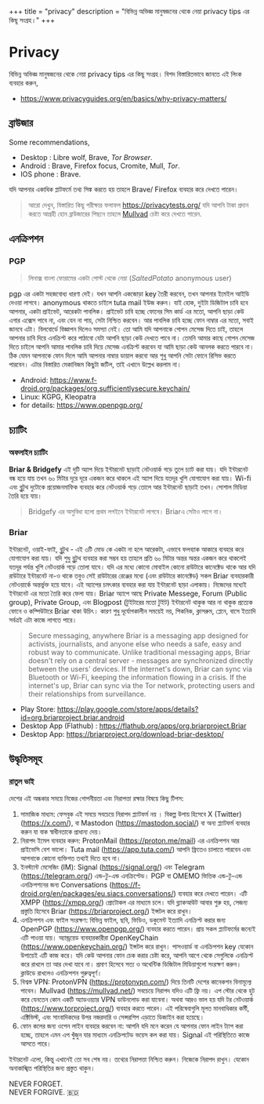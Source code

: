 +++
title = "privacy"
description = "বিভিন্ন অভিজ্ঞ মানুষজনের থেকে নেয়া privacy tips এর কিছূ সংগ্রহ।"
+++

# Privacy

বিভিন্ন অভিজ্ঞ মানুষজনের থেকে নেয়া privacy tips এর কিছূ সংগ্রহ।
বিশদ বিস্তারিতভাবে জানতে এই লিংক ব্যবহার করুন,

- <https://www.privacyguides.org/en/basics/why-privacy-matters/>

## ব্রাউজার

Some recommendations,

- Desktop   : Libre wolf, Brave, *Tor Browser*.
- Android   : Brave, Firefox focus, Cromite, Mull, *Tor*.
- IOS phone : Brave.

যদি আপনার একাধিক প্লাটফর্মে তথ্য সিঙ্ক করতে হয় তাহলে Brave/ Firefox ব্যবহার করে দেখতে পারেন।

> আরো দেখুন, বিস্তারিত কিছূ পরীক্ষার ফলাফল <https://privacytests.org/>
> যদি আপনি টাকা প্রদান করতে আগ্রহী হোন ব্রাউজারের পিছনে তাহলে [Mullvad](https://mullvad.net/) চেষ্টা করে দেখতে পারেন.

## এনক্রিপশন

### PGP

> লিনাক্স বাংলা ফোরামের একটা পোস্ট থেকে নেয়া (*SaltedPotato* anonymous user)

pgp এর একটা সহজবোধ্য ধারণা দেই।
যখন আপনি একজোড়া key তৈরী করবেন, তখন আপনার ইমেইল আইডি দেওয়া লাগবে। anonymous থাকতে চাইলে tuta mail ইউজ করুন। যাই হোক, দুইটা ডিজিটাল চাবি হবে আপনার, একটা প্রাইভেট, আরেকটা পাবলিক। প্রাইভেট চাবি হচ্ছে ফোনের সিম কার্ড এর মতো, আপনি ছাড়া কেউ এগার এক্সেস পাবে না, এবং যেন না পায়, সেটা নিশ্চিত করবেন। আর পাবলিক চাবি হচ্ছে ফোন নাম্বার এর মতো, সবাই জানবে এটা। বিলবোর্ডে বিজ্ঞাপন দিলেও সমস্যা নেই। তো আমি যদি আপনাকে গোপন মেসেজ দিতে চাই, তাহলে আপনার চাবি দিয়ে এনক্রিপ্ট করে পাঠাবো যেটা আপনি ছাড়া কেউ দেখতে পাবে না। তেমনি আমার কাছে গোপন মেসেজ দিতে চাইলে আপনি আমার পাবলিক চাবি দিয়ে মেসেজ এনক্রিপ্ট করবেন যা আমি ছাড়া কেউ আনলক করতে পারবে না। ঠিক যেমন আপনাকে ফোন দিলে আমি আপনার নাম্বার ডায়াল করবো আর শুধু আপনি সেটা ফোনে রিসিভ করতে পারবেন। এটার বিস্তারিত মেকানিজম কিছুটা জটিল, তাই এখানে উল্লেখ করলাম না।

- Android: <https://www.f-droid.org/packages/org.sufficientlysecure.keychain/>
- Linux: KGPG, Kleopatra
- for details: <https://www.openpgp.org/>

## চ্যাটিং

### অফলাইন চ্যাটিং

**Briar & Bridgefy**
এই দুটি অ্যাপ দিয়ে ইন্টারনেট ছাড়াই নেটওয়ার্ক গড়ে তুলে চ্যাট করা যায়।
যদি ইন্টারনেট বন্ধ হয়ে যায় তখন ৬০ মিটার দূরে দূরে একজন করে থাকলে এই অ্যাপ দিয়ে যতদূর খুশি যোগাযোগ করা যায়।
Wi-fi এবং ব্লুটুথ দুটোকে প্রয়োজনমাফিক ব্যবহার করে নেটওয়ার্ক গড়ে তোলে আর ইন্টারনেট ছাড়াই তখন। সোশাল মিডিয়া তৈরি হয়ে যায়।
> Bridgefy এর অসুবিধা হলো প্রথম লগইনে ইন্টারনেট লাগবে। Briarএ সেটাও লাগে না।

### Briar

ইন্টারনেট, ওয়াই-ফাই, ব্লুটুথ - এই ৩টি মোড কে একটা না হলে আরেকটা, এভাবে ফলব্যাক আকারে ব্যবহার করে যোগাযোগ করা যায়।
যদি শুধু ব্লুটুথ ব্যবহার করা সম্ভব হয় তাহলে প্রতি ৬০ মিটার অন্তর অন্তর একজন করে থাকলেই যতদূর পর্যন্ত খুশি নেটওয়ার্ক গড়ে তোলা যাবে। যদি এর মধ্যে কোনো মোবাইল কোনো রাউটারে কানেক্টেড থাকে আর যদি রাউটারে ইন্টারনেট না-ও থাকে তবুও সেই রাউটারের রেঞ্জের মধ্যে (এবং রাউটারে কানেক্টেড) সকল Briar ব্যবহারকারী নেটওয়ার্কে অন্তর্ভুক্ত হয়ে যাবে।
এই অ্যাপের চমৎকার ব্যবহার করা যায় ইন্টারনেট ছাড়া এলাকায়। নিজেদের মধ্যেই ইন্টারনেট এর মতো তৈরি করে ফেলা যায়।
Briar অ্যাপে আছে Private Messege, Forum (Public group), Private Group, এবং Blogpost (টুইটারের মতো টুইট)
ইন্টারনেট থাকুক আর না থাকুক প্রত্যেক ফোনে ও কম্পিউটারে Briar থাকা উচিৎ।
কারণ শুধু দূর্যোগকালীন সময়েই নয়, পিকনিক, ক্লাসরুম, প্লেনে, বাসে ইত্যাদি সর্বত্রই এটা কাজে লাগতে পারে।

> Secure messaging, anywhere
> Briar is a messaging app designed for activists, journalists, and anyone else who needs a safe, easy and robust way to communicate. Unlike traditional messaging apps, Briar doesn't rely on a central server - messages are synchronized directly between the users' devices. If the internet's down, Briar can sync via Bluetooth or Wi-Fi, keeping the information flowing in a crisis. If the internet's up, Briar can sync via the Tor network, protecting users and their relationships from surveillance.

- Play Store: <https://play.google.com/store/apps/details?id=org.briarproject.briar.android>
- Desktop App (Flathub) : <https://flathub.org/apps/org.briarproject.Briar>
- Desktop App: <https://briarproject.org/download-briar-desktop/>

## উদ্ধৃতিসমূহ

### রাতুল ভাই

দেশের এই অন্ধকার সময়ে নিজের গোপনীয়তা এবং নিরাপত্তা রক্ষার বিষয়ে কিছু টিপস:

1. সামাজিক মাধ্যম: ফেসবুক এই সময়ে সবচেয়ে নিরাপদ প্ল্যাটফর্ম নয় । বিকল্প উপায় হিসেবে X (Twitter) (<https://x.com/>), বা Mastodon (<https://mastodon.social/>) বা অন্য প্ল্যাটফর্ম ব্যবহার করুন যা বাক স্বাধীনতাকে প্রাধান্য দেয়।  
2. নিরাপদ ইমেল ব্যবহার করুন: ProtonMail (<https://proton.me/mail>) এর এনক্রিপশন আর প্রাইভেসি বেশ ভালো। Tuta mail (<https://app.tuta.com/>) আপনি ফ্রিতেও চালাতে পারবেন এবং আপনাকে কোনো ব্যক্তিগত তথ্যই দিতে হবে না।  
3. ইনস্ট্যান্ট মেসেজিং (IM): Signal (<https://signal.org/>) এবং Telegram (<https://telegram.org/>) এন্ড-টু-এন্ড এনক্রিপ্টেড। PGP বা OMEMO ভিত্তিক এন্ড-টু-এন্ড এনক্রিপশনের জন্য Conversations (<https://f-droid.org/en/packages/eu.siacs.conversations/>) ব্যবহার করে দেখতে পারেন। এটি XMPP (<https://xmpp.org/>) প্রোটোকল এর মাধ্যমে চলে। যদি ব্ল্যাকআউট আবার শুরু হয়, সেজন্য প্রস্তুতি হিসেবে Briar (<https://briarproject.org/>) ইন্সটল করে রাখুন।
4. এনক্রিপশন এবং ফাইল সংরক্ষণ: বিভিন্ন ফাইল, ছবি, ভিডিও, ডকুমেন্ট ইত্যাদি এনক্রিপ্ট করার জন্য OpenPGP (<https://www.openpgp.org/>) ব্যবহার করতে পারেন। প্রায় সকল প্ল্যাটফর্মের জন্যেই এটি পাওয়া যায়। অ্যান্ড্রয়েড ব্যবহারকারীরা OpenKeyChain (<https://www.openkeychain.org/>) ইন্সটল করে রাখুন। পাসওয়ার্ড বা এনক্রিপশন key যেকোন উপায়েই এটি কাজ করে। যদি কেউ আপনার ফোন চেক করার চেষ্টা করে, আপনি আগে থেকে সেগুলিকে এনক্রিপ্ট করে রাখলে তা আর দেখা যাবে না। প্রমাণ হিসেবে সত্য ও অথেন্টিক ডিজিটাল মিডিয়াগুলো সংরক্ষণ করুন। ক্লাউডে রাখলেও এনক্রিপশন গুরুত্বপূর্ণ।  
5. বিশ্বস্ত VPN: ProtonVPN (<https://protonvpn.com/>) দিয়ে তিনটি দেশের কানেকশন বিনামূল্যে পাবেন। Mullvad (<https://mullvad.net/>) সবচেয়ে নিরাপদ যদিও এটি ফ্রি নয়। এপ স্টোর থেকে হুট করে যেনতেন কোন একটি অ্যাডওয়্যার VPN ডাউনলোড করা যাবেনা। অথবা আরও ভাল হয় যদি টর নেটওয়ার্ক (<https://www.torproject.org/>) ব্যবহার করতে পারেন। এই পরিষেবাগুলি মূলত মানবাধিকার কর্মী, এক্টিভিস্ট, এবং সাংবাদিকদের উপর নজরদারি ও সেন্সরশিপ এড়াতে ডিজাইন করা হয়েছে।
6. ফোন কলের জন্য ওপেন লাইন ব্যবহার করবেন না: আপনি যদি মনে করেন যে আপনার ফোন লাইন ট্যাপ করা হচ্ছে, তাহলে এমন এপ খুঁজুন যার মাধ্যমে এনক্রিপটেড ভয়েস কল করা যায়। Signal এই পরিস্থিতিতে কাজে আসতে পারে।

ইন্টারনেট এলো, কিন্তু এখানেই তো সব শেষ নয়। তথ্যের নিরাপত্তা নিশ্চিত করুন। নিজেকে নিরাপদ রাখুন। যেকোন অনাকাঙ্খিত পরিস্থিতির জন্য প্রস্তুত থাকুন।

NEVER FORGET.  
NEVER FORGIVE.
🇧🇩

